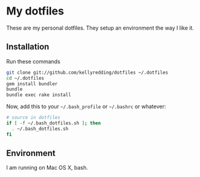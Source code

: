 # My dotfiles

These are my personal dotfiles.  They setup an environment the way I like it.

## Installation

Run these commands

```sh
git clone git://github.com/kellyredding/dotfiles ~/.dotfiles
cd ~/.dotfiles
gem install bundler
bundle
bundle exec rake install
```

Now, add this to your `~/.bash_profile` or `~/.bashrc` or whatever:

```bash
# source in dotfiles
if [ -f ~/.bash_dotfiles.sh ]; then
  . ~/.bash_dotfiles.sh
fi
```

## Environment

I am running on Mac OS X, bash.
